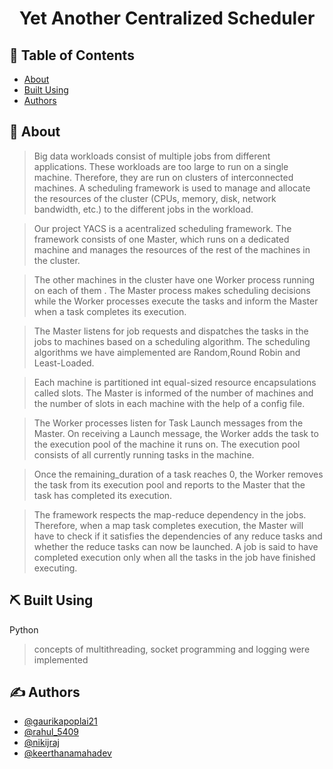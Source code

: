 

<h1 align="center">Yet Another Centralized Scheduler</h1>

<div align="center">


</div>


## 📝 Table of Contents

- [About](#about)
- [Built Using](#built_using)
- [Authors](#authors)


## 🧐 About <a name = "about"></a>

> Big data workloads consist of multiple jobs from different applications. These workloads are too large to run on a single machine. Therefore, they are run on clusters of interconnected machines. A scheduling framework is used to manage and allocate the resources of the cluster (CPUs, memory, disk, network bandwidth, etc.) to the different jobs in the workload. 

> Our project YACS is a acentralized scheduling framework. The framework consists of one Master, which runs on a dedicated machine and manages the resources of the rest of the machines in the cluster.

> The other machines in the cluster have one Worker process running on each of them . The Master process makes scheduling decisions while the Worker processes execute the tasks and inform the Master when a task completes its execution.

> The Master listens for job requests and dispatches the tasks in the jobs to machines based on a scheduling algorithm. The scheduling algorithms we have aimplemented are Random,Round Robin and Least-Loaded.

> Each machine is partitioned int equal-sized resource encapsulations  called slots. The Master is informed of the number of machines and the number of slots in each machine with the help of a config file.

> The Worker processes listen for Task Launch messages from the Master. On receiving a Launch message, the Worker adds the task to the execution pool of the machine it runs on. The execution pool consists of all currently running tasks in the machine. 

> Once the remaining_duration of a task reaches 0, the Worker removes the task from its execution pool and reports to the Master that the task has completed its execution. 

> The framework respects the map-reduce dependency in the jobs. Therefore, when a map task completes execution, the Master will have to check if it satisfies the dependencies of any reduce tasks and whether the reduce tasks can now be launched. A job is said to have completed execution only when all the tasks in the job have finished executing.


## ⛏️ Built Using <a name = "built_using"></a>
Python
> concepts of multithreading, socket programming and logging were implemented


## ✍️ Authors <a name = "authors"></a>

- [@gaurikapoplai21](https://github.com/gaurikapoplai21) 
- [@rahul_5409](https://github.com/RahulRavishankar)
- [@nikijraj](https://github.com/nikijraj)
- [@keerthanamahadev](https://github.com/keerthanamahadev) 

